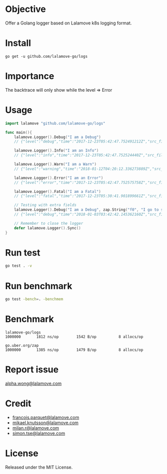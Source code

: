 # Objective
Offer a Golang logger based on Lalamove k8s logging format.

# Install
```
go get -u github.com/lalamove-go/logs
```

# Importance
The backtrace will only show while the level => Error

# Usage
```go
import lalamove "github.com/lalamove-go/logs"

func main(){
    lalamove.Logger().Debug("I am a Debug")
    // {"level":"debug","time":"2017-12-23T05:42:47.752491212Z","src_file":"logs/logs_test.go:10","message":"I am a Debug","src_line":"10"}

    lalamove.Logger().Info("I am an Info")
    // {"level":"info","time":"2017-12-23T05:42:47.752524440Z","src_file":"logs/logs_test.go:11","message":"I am an Info","src_line":"11"}

    lalamove.Logger().Warn("I am a Warn")
    // {"level":"warning","time":"2018-01-12T04:20:12.336273889Z","src_file":"logs/logs_test.go:14","message":"I am a Warn","src_line":"14","context":{}}

    lalamove.Logger().Error("I am an Error")
    // {"level":"error","time":"2017-12-23T05:42:47.752575758Z","src_file":"logs/logs_test.go:13","message":"I am an Error","src_line":"13","backtrace":"github.com/logs.TestGetLalamoveLoggerPassDebug\n\t/home/alpha/works/src/github.com/logs/logs_test.go:13\ntesting.tRunner\n\t/home/alpha/go/src/testing/testing.go:746"}

    lalamove.Logger().Fatal("I am a Fatal")
    // {"level":"fatal","time":"2017-12-23T05:30:41.901899661Z","src_file":"logs/logs_test.go:49","message":"I am a Fatal","src_line":"49","backtrace":"github.com/logs.TestGetLalamoveLoggerPassFatal\n\t/home/alpha/works/src/github.com/logs/logs_test.go:49\ntesting.tRunner\n\t/home/alpha/go/src/testing/testing.go:746"}

    // Testing with extra fields
    lalamove.Logger().Debug("I am a Debug", zap.String("f0", "I go to school by bus"),zap.String("f1", "Goodest english"))
    // {"level":"debug","time":"2018-01-03T03:42:42.145362160Z","src_file":"logs/logs_test.go:40","message":"I am a Debug","src_line":"40","context":{"f0":"I go to school by bus","f1":"Goodest english"}}

    // Remember to close the logger
    defer lalamove.Logger().Sync()
}

```
# Run test
```sh
go test . -v
```

# Run benchmark
```sh
go test -bench=. -benchmem
```

# Benchmark
```
lalamove-go/logs
1000000	      1812 ns/op	    1542 B/op	       8 allocs/op

go.uber.org/zap
1000000	      1385 ns/op	    1479 B/op	       8 allocs/op
```

# Report issue
alpha.wong@lalamove.com

# Credit
- francois.parquet@lalamove.com
- mikael.knutsson@lalamove.com
- milan.r@lalamove.com
- simon.tse@lalamove.com

# License
Released under the MIT License.
